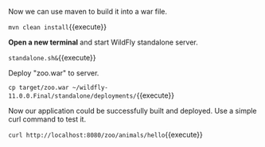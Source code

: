 Now we can use maven to build it into a war file.


`mvn clean install`{{execute}}


**Open a new terminal** and start WildFly standalone server.


`standalone.sh&`{{execute}}


Deploy "zoo.war" to server.


`cp target/zoo.war ~/wildfly-11.0.0.Final/standalone/deployments/`{{execute}}


Now our application could be successfully built and deployed. Use a simple curl command to test it.


`curl http://localhost:8080/zoo/animals/hello`{{execute}}

